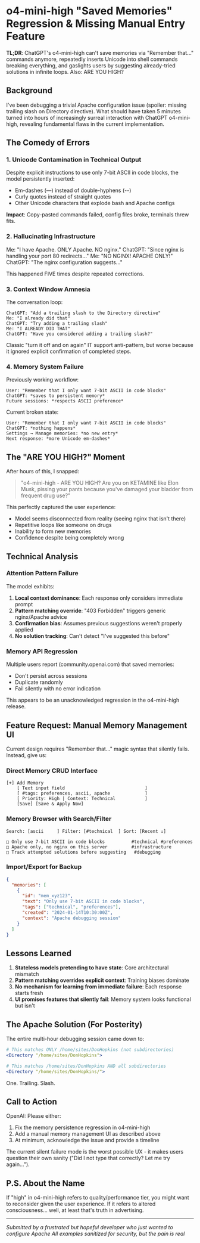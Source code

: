 # o4-mini-high "Saved Memories" Regression & Missing Manual Entry Feature

**TL;DR**: ChatGPT's o4-mini-high can't save memories via "Remember that..." commands anymore, repeatedly inserts Unicode into shell commands breaking everything, and gaslights users by suggesting already-tried solutions in infinite loops. Also: ARE YOU HIGH?

## Background

I've been debugging a trivial Apache configuration issue (spoiler: missing trailing slash on Directory directive). What should have taken 5 minutes turned into hours of increasingly surreal interaction with ChatGPT o4-mini-high, revealing fundamental flaws in the current implementation.

## The Comedy of Errors

### 1. Unicode Contamination in Technical Output
Despite explicit instructions to use only 7-bit ASCII in code blocks, the model persistently inserted:
- Em-dashes (—) instead of double-hyphens (--)  
- Curly quotes instead of straight quotes
- Other Unicode characters that explode bash and Apache configs

**Impact**: Copy-pasted commands failed, config files broke, terminals threw fits.

### 2. Hallucinating Infrastructure
Me: "I have Apache. ONLY Apache. NO nginx."
ChatGPT: "Since nginx is handling your port 80 redirects..."
Me: "NO NGINX! APACHE ONLY!"
ChatGPT: "The nginx configuration suggests..."

This happened FIVE times despite repeated corrections.

### 3. Context Window Amnesia
The conversation loop:
```
ChatGPT: "Add a trailing slash to the Directory directive"
Me: "I already did that"
ChatGPT: "Try adding a trailing slash"
Me: "I ALREADY DID THAT"
ChatGPT: "Have you considered adding a trailing slash?"
```

Classic "turn it off and on again" IT support anti-pattern, but worse because it ignored explicit confirmation of completed steps.

### 4. Memory System Failure
Previously working workflow:
```
User: "Remember that I only want 7-bit ASCII in code blocks"
ChatGPT: *saves to persistent memory*
Future sessions: *respects ASCII preference*
```

Current broken state:
```
User: "Remember that I only want 7-bit ASCII in code blocks"
ChatGPT: *nothing happens*
Settings → Manage memories: *no new entry*
Next response: *more Unicode em-dashes*
```

## The "ARE YOU HIGH?" Moment

After hours of this, I snapped:
> "o4-mini-high - ARE YOU HIGH? Are you on KETAMINE like Elon Musk, pissing your pants because you've damaged your bladder from frequent drug use?"

This perfectly captured the user experience:
- Model seems disconnected from reality (seeing nginx that isn't there)
- Repetitive loops like someone on drugs
- Inability to form new memories
- Confidence despite being completely wrong

## Technical Analysis

### Attention Pattern Failure
The model exhibits:
1. **Local context dominance**: Each response only considers immediate prompt
2. **Pattern matching override**: "403 Forbidden" triggers generic nginx/Apache advice
3. **Confirmation bias**: Assumes previous suggestions weren't properly applied
4. **No solution tracking**: Can't detect "I've suggested this before"

### Memory API Regression
Multiple users report (community.openai.com) that saved memories:
- Don't persist across sessions
- Duplicate randomly
- Fail silently with no error indication

This appears to be an unacknowledged regression in the o4-mini-high release.

## Feature Request: Manual Memory Management UI

Current design requires "Remember that..." magic syntax that silently fails. Instead, give us:

### Direct Memory CRUD Interface
```
[+] Add Memory
    [ Text input field                              ]
    [ #tags: preferences, ascii, apache             ]
    [ Priority: High | Context: Technical           ]
    [Save] [Save & Apply Now]
```

### Memory Browser with Search/Filter
```
Search: [ascii     ] Filter: [#technical  ] Sort: [Recent ↓]

□ Only use 7-bit ASCII in code blocks          #technical #preferences
□ Apache only, no nginx on this server         #infrastructure  
□ Track attempted solutions before suggesting   #debugging
```

### Import/Export for Backup
```json
{
  "memories": [
    {
      "id": "mem_xyz123",
      "text": "Only use 7-bit ASCII in code blocks",
      "tags": ["technical", "preferences"],
      "created": "2024-01-14T10:30:00Z",
      "context": "Apache debugging session"
    }
  ]
}
```

## Lessons Learned

1. **Stateless models pretending to have state**: Core architectural mismatch
2. **Pattern matching overrides explicit context**: Training biases dominate
3. **No mechanism for learning from immediate failure**: Each response starts fresh
4. **UI promises features that silently fail**: Memory system looks functional but isn't

## The Apache Solution (For Posterity)

The entire multi-hour debugging session came down to:
```apache
# This matches ONLY /home/sites/DonHopkins (not subdirectories)
<Directory "/home/sites/DonHopkins">

# This matches /home/sites/DonHopkins AND all subdirectories  
<Directory "/home/sites/DonHopkins/">
```

One. Trailing. Slash.

## Call to Action

OpenAI: Please either:
1. Fix the memory persistence regression in o4-mini-high
2. Add a manual memory management UI as described above
3. At minimum, acknowledge the issue and provide a timeline

The current silent failure mode is the worst possible UX - it makes users question their own sanity ("Did I not type that correctly? Let me try again...").

## P.S. About the Name

If "high" in o4-mini-high refers to quality/performance tier, you might want to reconsider given the user experience. If it refers to altered consciousness... well, at least that's truth in advertising.

---

*Submitted by a frustrated but hopeful developer who just wanted to configure Apache*
*All examples sanitized for security, but the pain is real* 